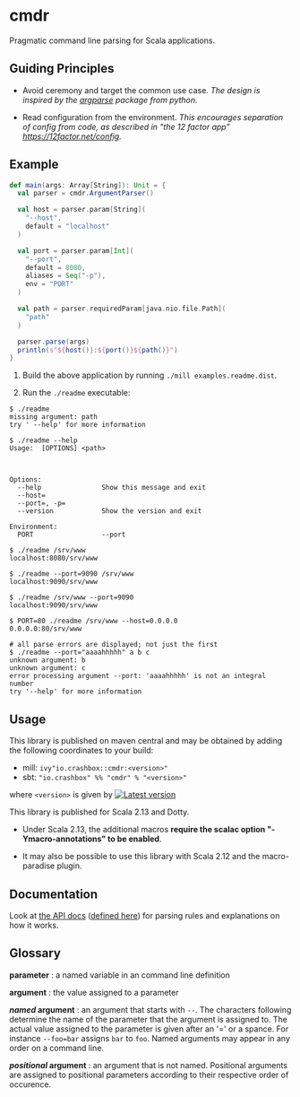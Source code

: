 # cmdr

Pragmatic command line parsing for Scala applications.

## Guiding Principles

- Avoid ceremony and target the common use case. *The design is inspired by the
  [argparse](https://docs.python.org/3/library/argparse.html) package from
  python.*

- Read configuration from the environment. *This encourages separation of config
  from code, as described in "the 12 factor app" https://12factor.net/config.*

## Example

```scala
def main(args: Array[String]): Unit = {
  val parser = cmdr.ArgumentParser()

  val host = parser.param[String](
    "--host",
    default = "localhost"
  )

  val port = parser.param[Int](
    "--port",
    default = 8080,
    aliases = Seq("-p"),
    env = "PORT"
  )

  val path = parser.requiredParam[java.nio.file.Path](
    "path"
  )

  parser.parse(args)
  println(s"${host()}:${port()}${path()}")
}
```

1. Build the above application by running `./mill examples.readme.dist`.

2. Run the `./readme` executable:

```shell
$ ./readme
missing argument: path
try ' --help' for more information
```

```shell
$ ./readme --help
Usage:  [OPTIONS] <path>



Options:
  --help               Show this message and exit
  --host=
  --port=, -p=
  --version            Show the version and exit

Environment:
  PORT                 --port
```

```shell
$ ./readme /srv/www
localhost:8080/srv/www
```

```shell
$ ./readme --port=9090 /srv/www
localhost:9090/srv/www
```

```shell
$ ./readme /srv/www --port=9090
localhost:9090/srv/www
```

```shell
$ PORT=80 ./readme /srv/www --host=0.0.0.0
0.0.0.0:80/srv/www
```

```shell
# all parse errors are displayed; not just the first
$ ./readme --port="aaaahhhhh" a b c
unknown argument: b
unknown argument: c
error processing argument --port: 'aaaahhhhh' is not an integral number
try '--help' for more information
```

## Usage

This library is published on maven central and may be obtained by adding the
following coordinates to your build:

- mill: `ivy"io.crashbox::cmdr:<version>"`
- sbt: `"io.crashbox" %% "cmdr" % "<version>"`

where `<version>` is given by [![Latest
version](https://index.scala-lang.org/jodersky/cmdr/cmdr/latest.svg)](https://index.scala-lang.org/jodersky/cmdr/cmdr)

This library is published for Scala 2.13 and Dotty.

- Under Scala 2.13, the additional macros **require the scalac option
  "-Ymacro-annotations" to be enabled**.

- It may also be possible to use this library with Scala 2.12 and the
  macro-paradise plugin.

## Documentation

Look at [the API docs](https://jodersky.github.io/cmdr/cmdr/package$$main.html)
([defined here](cmdr/src/cmdr/package.scala)) for parsing rules and explanations
on how it works.

## Glossary

**parameter**
: a named variable in an command line definition

**argument**
: the value assigned to a parameter

***named* argument**
: an argument that starts with `--`. The characters following determine the name
of the parameter that the argument is assigned to. The actual value assigned to
the parameter is given after an '=' or a spance. For instance `--foo=bar`
assigns `bar` to `foo`. Named arguments may appear in any order on a command
line.

***positional* argument**
: an argument that is not named. Positional arguments are assigned to positional
parameters according to their respective order of occurence.
